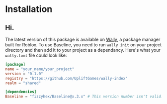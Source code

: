 # Installation

## Hi.

The latest version of this package is available on [Wally](https://wally.run/package/fizzyhex/baseline), a package manager built for Roblox. To use Baseline, you need to run `wally init` on your project directory and then add it to your project as a dependancy. Here's what your `wally.toml` file could look like:

```toml title="wally.toml"
[package]
name = "your_name/your_project"
version = "0.1.0"
registry = "https://github.com/UpliftGames/wally-index"
realm = "shared"

[dependencies]
Baseline = "fizzyhex/Baseline@x.3.x" # This version number isn't valid! Go copy the latest version from Wally.
```